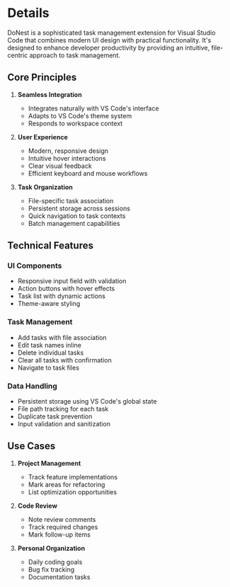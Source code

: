 # Details

DoNest is a sophisticated task management extension for Visual Studio Code that combines modern UI design with practical functionality. It's designed to enhance developer productivity by providing an intuitive, file-centric approach to task management.

## Core Principles

1. **Seamless Integration**

   - Integrates naturally with VS Code's interface
   - Adapts to VS Code's theme system
   - Responds to workspace context

2. **User Experience**

   - Modern, responsive design
   - Intuitive hover interactions
   - Clear visual feedback
   - Efficient keyboard and mouse workflows

3. **Task Organization**
   - File-specific task association
   - Persistent storage across sessions
   - Quick navigation to task contexts
   - Batch management capabilities

## Technical Features

### UI Components

- Responsive input field with validation
- Action buttons with hover effects
- Task list with dynamic actions
- Theme-aware styling

### Task Management

- Add tasks with file association
- Edit task names inline
- Delete individual tasks
- Clear all tasks with confirmation
- Navigate to task files

### Data Handling

- Persistent storage using VS Code's global state
- File path tracking for each task
- Duplicate task prevention
- Input validation and sanitization

## Use Cases

1. **Project Management**

   - Track feature implementations
   - Mark areas for refactoring
   - List optimization opportunities

2. **Code Review**

   - Note review comments
   - Track required changes
   - Mark follow-up items

3. **Personal Organization**
   - Daily coding goals
   - Bug fix tracking
   - Documentation tasks
